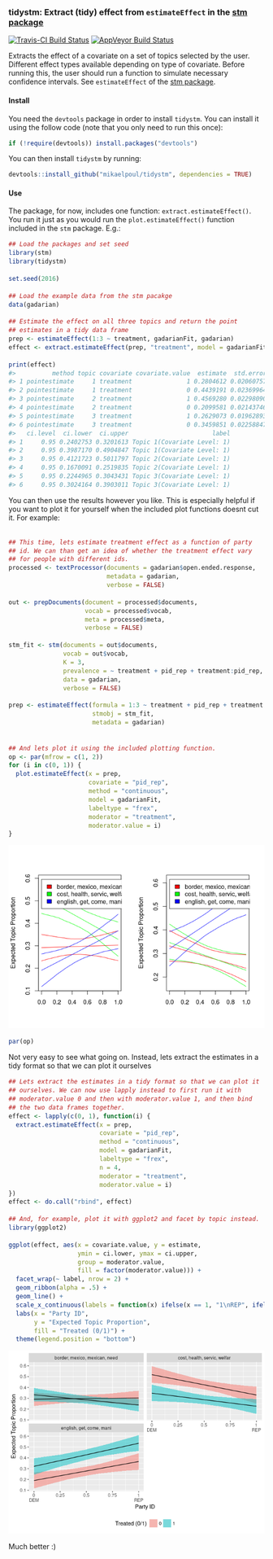 <!-- README.md is generated from README.Rmd. Please edit that file -->
### tidystm: Extract (tidy) effect from `estimateEffect` in the [stm package](http://www.structuraltopicmodel.com/)

[![Travis-CI Build Status](https://travis-ci.org/mikaelpoul/tidystm.svg?branch=master)](https://travis-ci.org/) [![AppVeyor Build Status](https://ci.appveyor.com/api/projects/status/github/mikaelpoul/tidystm?branch=master&svg=true)](https://ci.appveyor.com/project/mikaelpoul/tidystm)

Extracts the effect of a covariate on a set of topics selected by the user. Different effect types available depending on type of covariate. Before running this, the user should run a function to simulate necessary confidence intervals. See `estimateEffect` of the [stm package](http://www.structuraltopicmodel.com/).

#### Install

You need the `devtools` package in order to install `tidystm`. You can install it using the follow code (note that you only need to run this once):

``` r
if (!require(devtools)) install.packages("devtools")
```

You can then install `tidystm` by running:

``` r
devtools::install_github("mikaelpoul/tidystm", dependencies = TRUE)
```

#### Use

The package, for now, includes one function: `extract.estimateEffect()`. You run it just as you would run the `plot.estimateEffect()` function included in the `stm` package. E.g.:

``` r
## Load the packages and set seed
library(stm)
library(tidystm)

set.seed(2016)

## Load the example data from the stm pacakge
data(gadarian)

## Estimate the effect on all three topics and return the point
## estimates in a tidy data frame
prep <- estimateEffect(1:3 ~ treatment, gadarianFit, gadarian)
effect <- extract.estimateEffect(prep, "treatment", model = gadarianFit, method = "pointestimate")

print(effect)
#>          method topic covariate covariate.value  estimate  std.error
#> 1 pointestimate     1 treatment               1 0.2804612 0.02060757
#> 2 pointestimate     1 treatment               0 0.4439191 0.02369964
#> 3 pointestimate     2 treatment               1 0.4569280 0.02298090
#> 4 pointestimate     2 treatment               0 0.2099581 0.02143746
#> 5 pointestimate     3 treatment               1 0.2629073 0.01962893
#> 6 pointestimate     3 treatment               0 0.3459851 0.02258847
#>   ci.level  ci.lower  ci.upper                       label
#> 1     0.95 0.2402753 0.3201613 Topic 1(Covariate Level: 1)
#> 2     0.95 0.3987170 0.4904847 Topic 1(Covariate Level: 1)
#> 3     0.95 0.4121723 0.5011797 Topic 2(Covariate Level: 1)
#> 4     0.95 0.1670091 0.2519835 Topic 2(Covariate Level: 1)
#> 5     0.95 0.2244965 0.3043431 Topic 3(Covariate Level: 1)
#> 6     0.95 0.3024164 0.3903011 Topic 3(Covariate Level: 1)
```

You can then use the results however you like. This is especially helpful if you want to plot it for yourself when the included plot functions doesnt cut it. For example:

``` r

## This time, lets estimate treatment effect as a function of party
## id. We can than get an idea of whether the treatment effect vary
## for people with different ids.
processed <- textProcessor(documents = gadarian$open.ended.response,
                           metadata = gadarian,
                           verbose = FALSE)

out <- prepDocuments(document = processed$documents,
                     vocab = processed$vocab,
                     meta = processed$meta,
                     verbose = FALSE)

stm_fit <- stm(documents = out$documents,
               vocab = out$vocab,
               K = 3,
               prevalence = ~ treatment + pid_rep + treatment:pid_rep,
               data = gadarian,
               verbose = FALSE)

prep <- estimateEffect(formula = 1:3 ~ treatment + pid_rep + treatment:pid_rep,
                       stmobj = stm_fit,
                       metadata = gadarian)


## And lets plot it using the included plotting function.
op <- par(mfrow = c(1, 2))
for (i in c(0, 1)) {
  plot.estimateEffect(x = prep,
                      covariate = "pid_rep",
                      method = "continuous",
                      model = gadarianFit,
                      labeltype = "frex",
                      moderator = "treatment",
                      moderator.value = i)
}
```

![](README-unnamed-chunk-5-1.png)

``` r
par(op)
```

Not very easy to see what going on. Instead, lets extract the estimates in a tidy format so that we can plot it ourselves

``` r
## Lets extract the estimates in a tidy format so that we can plot it
## ourselves. We can now use lapply instead to first run it with
## moderator.value 0 and then with moderator.value 1, and then bind
## the two data frames together.
effect <- lapply(c(0, 1), function(i) {
  extract.estimateEffect(x = prep,
                         covariate = "pid_rep",
                         method = "continuous",
                         model = gadarianFit,
                         labeltype = "frex",
                         n = 4,
                         moderator = "treatment",
                         moderator.value = i)
})
effect <- do.call("rbind", effect)

## And, for example, plot it with ggplot2 and facet by topic instead.
library(ggplot2)

ggplot(effect, aes(x = covariate.value, y = estimate,
                   ymin = ci.lower, ymax = ci.upper,
                   group = moderator.value,
                   fill = factor(moderator.value))) +
  facet_wrap(~ label, nrow = 2) +
  geom_ribbon(alpha = .5) +
  geom_line() +
  scale_x_continuous(labels = function(x) ifelse(x == 1, "1\nREP", ifelse(x == 0, "0\nDEM", x))) +
  labs(x = "Party ID",
       y = "Expected Topic Proportion",
       fill = "Treated (0/1)") +
  theme(legend.position = "bottom")
```

![](README-unnamed-chunk-6-1.png)

Much better :)
